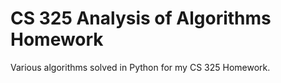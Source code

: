# CS 325 Analysis of Algorithms Homework

Various algorithms solved in Python for my CS 325 Homework.
